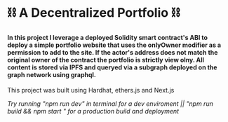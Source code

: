 # ⛓ A Decentralized Portfolio ⛓

#### In this project I leverage a deployed Solidity smart contract's ABI to deploy a simple portfolio website that uses the onlyOwner modifier as a permission to add to the site.  If the actor's address does not match the original owner of the contract the  portfolio is strictly view olny. All content is stored via IPFS and queryed via a subgraph deployed on the graph network using graphql.

This project was built using Hardhat, ethers.js and Next.js

*Try running "npm run dev" in terminal for a dev enviroment || "npm run build && npm start " for a production build and deployment*




